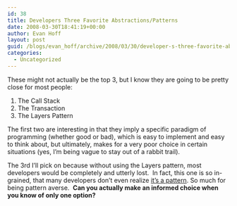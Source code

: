 ```yaml
---
id: 38
title: Developers Three Favorite Abstractions/Patterns
date: 2008-03-30T18:41:19+00:00
author: Evan Hoff
layout: post
guid: /blogs/evan_hoff/archive/2008/03/30/developer-s-three-favorite-abstractions-patterns.aspx
categories:
  - Uncategorized
---
```

These might not actually be the top 3, but I know they are going to be pretty close for most people:

  1. The Call Stack
  2. The Transaction
  3. The Layers Pattern

The first two are interesting in that they imply a specific paradigm of programming (whether good or bad), which is easy to implement and easy to think about, but ultimately, makes for a very poor choice in certain situations (yes, I&#8217;m being vague to stay out of a rabbit trail).

The 3rd I&#8217;ll pick on because without using the Layers pattern, most developers would be completely and utterly lost.&nbsp; In fact, this one is so in-grained, that many developers don&#8217;t even realize <a href="http://wiki.hsr.ch/APF/files/Layers.pdf" target="_blank">it&#8217;s a pattern</a>. So much for being pattern averse.&nbsp; **Can you actually make an informed choice when you know of only one option?**
